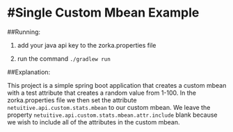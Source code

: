 #Single Custom Mbean Example
=======================

##Running:

1) add your java api key to the zorka.properties file

2) run the command `./gradlew run`

##Explanation:

This project is a simple spring boot application that creates a custom mbean with a test attribute that creates a random value from 1-100. In the zorka.properties file we then set the attribute `netuitive.api.custom.stats.mbean` to our custom mbean. We leave the property `netuitive.api.custom.stats.mbean.attr.include` blank because we wish to include all of the attributes in the custom mbean. 

